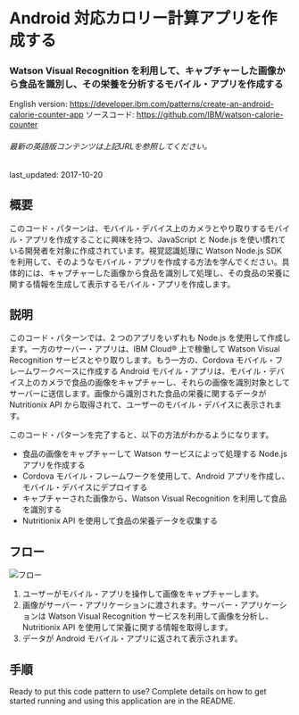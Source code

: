 # Android 対応カロリー計算アプリを作成する

### Watson Visual Recognition を利用して、キャプチャーした画像から食品を識別し、その栄養を分析するモバイル・アプリを作成する

English version: https://developer.ibm.com/patterns/create-an-android-calorie-counter-app
  ソースコード: https://github.com/IBM/watson-calorie-counter

###### 最新の英語版コンテンツは上記URLを参照してください。
last_updated: 2017-10-20

 ## 概要

このコード・パターンは、モバイル・デバイス上のカメラとやり取りするモバイル・アプリを作成することに興味を持つ、JavaScript と Node.js を使い慣れている開発者を対象に作成されています。視覚認識処理に Watson Node.js SDK を利用して、そのようなモバイル・アプリを作成する方法を学んでください。具体的には、キャプチャーした画像から食品を識別して処理し、その食品の栄養に関する情報を生成して表示するモバイル・アプリを作成します。

## 説明

このコード・パターンでは、2 つのアプリをいずれも Node.js を使用して作成します。一方のサーバー・アプリは、IBM Cloud® 上で稼働して Watson Visual Recognition サービスとやり取りします。もう一方の、Cordova モバイル・フレームワークベースに作成する Android モバイル・アプリは、モバイル・デバイス上のカメラで食品の画像をキャプチャーし、それらの画像を識別対象としてサーバーに送信します。画像から識別された食品の栄養に関するデータが Nutritionix API から取得されて、ユーザーのモバイル・デバイスに表示されます。

このコード・パターンを完了すると、以下の方法がわかるようになります。

* 食品の画像をキャプチャーして Watson サービスによって処理する Node.js アプリを作成する
* Cordova モバイル・フレームワークを使用して、Android アプリを作成し、モバイル・デバイスにデプロイする
* キャプチャーされた画像から、Watson Visual Recognition を利用して食品を識別する
* Nutritionix API を使用して食品の栄養データを収集する

## フロー

![フロー](../../images/calorie-counter-arch.png)

1. ユーザーがモバイル・アプリを操作して画像をキャプチャーします。
2. 画像がサーバー・アプリケーションに渡されます。サーバー・アプリケーションは Watson Visual Recognition サービスを利用して画像を分析し、Nutritionix API を使用して栄養に関する情報を取得します。
3. データが Android モバイル・アプリに返されて表示されます。

## 手順

Ready to put this code pattern to use? Complete details on how to get started running and using this application are in the README.
